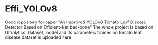 # Effi_YOLOv8
Code repository for paper "An Improved YOLOv8 Tomato Leaf Disease Detector Based on Efficient-Net backbone" The whole project is based on Ultralytics. Dataset, model and its parameters trained on tomato leaf disease dataset is uploaded here

